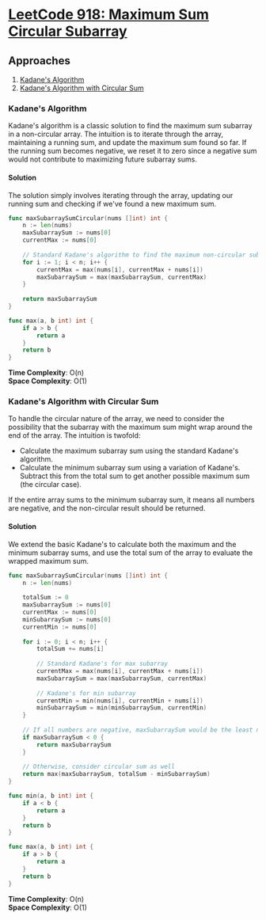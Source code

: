 # [LeetCode 918: Maximum Sum Circular Subarray](https://leetcode.com/problems/maximum-sum-circular-subarray/)

## Approaches
1. [Kadane's Algorithm](#kadanes-algorithm)
2. [Kadane's Algorithm with Circular Sum](#kadanes-algorithm-with-circular-sum)

### Kadane's Algorithm

Kadane's algorithm is a classic solution to find the maximum sum subarray in a non-circular array. The intuition is to iterate through the array, maintaining a running sum, and update the maximum sum found so far. If the running sum becomes negative, we reset it to zero since a negative sum would not contribute to maximizing future subarray sums.

#### Solution
The solution simply involves iterating through the array, updating our running sum and checking if we've found a new maximum sum.

```go
func maxSubarraySumCircular(nums []int) int {
    n := len(nums)
    maxSubarraySum := nums[0]
    currentMax := nums[0]
    
    // Standard Kadane's algorithm to find the maximum non-circular subarray sum
    for i := 1; i < n; i++ {
        currentMax = max(nums[i], currentMax + nums[i])
        maxSubarraySum = max(maxSubarraySum, currentMax)
    }
    
    return maxSubarraySum
}

func max(a, b int) int {
    if a > b {
        return a
    }
    return b
}
```

**Time Complexity**: O(n)  
**Space Complexity**: O(1)

### Kadane's Algorithm with Circular Sum

To handle the circular nature of the array, we need to consider the possibility that the subarray with the maximum sum might wrap around the end of the array. The intuition is twofold:
- Calculate the maximum subarray sum using the standard Kadane's algorithm.
- Calculate the minimum subarray sum using a variation of Kadane's. Subtract this from the total sum to get another possible maximum sum (the circular case).

If the entire array sums to the minimum subarray sum, it means all numbers are negative, and the non-circular result should be returned.

#### Solution

We extend the basic Kadane's to calculate both the maximum and the minimum subarray sums, and use the total sum of the array to evaluate the wrapped maximum sum.

```go
func maxSubarraySumCircular(nums []int) int {
    n := len(nums)
    
    totalSum := 0
    maxSubarraySum := nums[0]
    currentMax := nums[0]
    minSubarraySum := nums[0]
    currentMin := nums[0]
    
    for i := 0; i < n; i++ {
        totalSum += nums[i]
        
        // Standard Kadane's for max subarray
        currentMax = max(nums[i], currentMax + nums[i])
        maxSubarraySum = max(maxSubarraySum, currentMax)
        
        // Kadane's for min subarray
        currentMin = min(nums[i], currentMin + nums[i])
        minSubarraySum = min(minSubarraySum, currentMin)
    }
    
    // If all numbers are negative, maxSubarraySum would be the least negative number
    if maxSubarraySum < 0 {
        return maxSubarraySum
    }
    
    // Otherwise, consider circular sum as well
    return max(maxSubarraySum, totalSum - minSubarraySum)
}

func min(a, b int) int {
    if a < b {
        return a
    }
    return b
}

func max(a, b int) int {
    if a > b {
        return a
    }
    return b
}
```

**Time Complexity**: O(n)  
**Space Complexity**: O(1)

